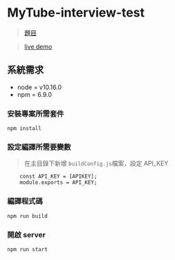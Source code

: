 # MyTube-interview-test
> [題目](https://drive.google.com/file/d/1C3TKvGPqtDSY7PmK4-YDVGt_cC-UgmKt/view?usp=drivesdk/)

> [live demo](https://interview-test-mytube.herokuapp.com/)
## 系統需求
* node = v10.16.0
* npm = 6.9.0

### 安裝專案所需套件
```
npm install
```

### 設定編譯所需要變數
> 在主目錄下新增 `buildConfig.js`檔案，設定 API_KEY
```
	const API_KEY = [APIKEY];
	module.exports = API_KEY;
```

### 編譯程式碼
```
npm run build
```

### 開啟 server
```
npm run start
```
